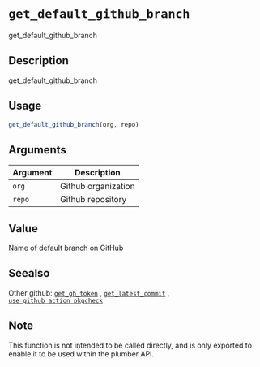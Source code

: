 # `get_default_github_branch`

get_default_github_branch


## Description

get_default_github_branch


## Usage

```r
get_default_github_branch(org, repo)
```


## Arguments

Argument      |Description
------------- |----------------
`org`     |     Github organization
`repo`     |     Github repository


## Value

Name of default branch on GitHub


## Seealso

Other github:
 [`get_gh_token`](#getghtoken) ,
 [`get_latest_commit`](#getlatestcommit) ,
 [`use_github_action_pkgcheck`](#usegithubactionpkgcheck)


## Note

This function is not intended to be called directly, and is only
 exported to enable it to be used within the plumber API.


